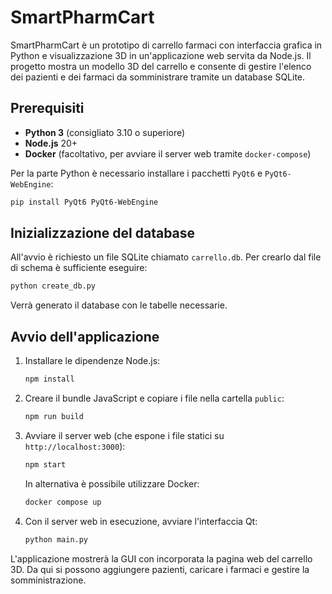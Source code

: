 # SmartPharmCart

SmartPharmCart è un prototipo di carrello farmaci con interfaccia grafica in Python e visualizzazione 3D in un'applicazione web servita da Node.js. Il progetto mostra un modello 3D del carrello e consente di gestire l'elenco dei pazienti e dei farmaci da somministrare tramite un database SQLite.

## Prerequisiti

- **Python 3** (consigliato 3.10 o superiore)
- **Node.js** 20+
- **Docker** (facoltativo, per avviare il server web tramite `docker-compose`)

Per la parte Python è necessario installare i pacchetti `PyQt6` e `PyQt6-WebEngine`:

```bash
pip install PyQt6 PyQt6-WebEngine
```

## Inizializzazione del database

All'avvio è richiesto un file SQLite chiamato `carrello.db`. Per crearlo dal file di schema è sufficiente eseguire:

```bash
python create_db.py
```

Verrà generato il database con le tabelle necessarie.

## Avvio dell'applicazione

1. Installare le dipendenze Node.js:

   ```bash
   npm install
   ```

2. Creare il bundle JavaScript e copiare i file nella cartella `public`:

   ```bash
   npm run build
   ```

3. Avviare il server web (che espone i file statici su `http://localhost:3000`):

   ```bash
   npm start
   ```

   In alternativa è possibile utilizzare Docker:

   ```bash
   docker compose up
   ```

4. Con il server web in esecuzione, avviare l'interfaccia Qt:

   ```bash
   python main.py
   ```

L'applicazione mostrerà la GUI con incorporata la pagina web del carrello 3D. Da qui si possono aggiungere pazienti, caricare i farmaci e gestire la somministrazione.

